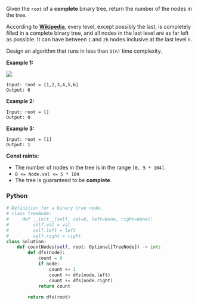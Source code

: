Given the  `root`  of a  **complete**  binary tree, return the number of the nodes in the tree.

According to  **[Wikipedia](http://en.wikipedia.org/wiki/Binary_tree#Types_of_binary_trees)**, every level, except possibly the last, is completely filled in a complete binary tree, and all nodes in the last level are as far left as possible. It can have between  `1`  and  `2h`  nodes inclusive at the last level  `h`.

Design an algorithm that runs in less than `O(n)` time complexity.

**Example 1:**

![](https://assets.leetcode.com/uploads/2021/01/14/complete.jpg)
```
Input: root = [1,2,3,4,5,6]
Output: 6
```

**Example 2:**
```
Input: root = []
Output: 0
```

**Example 3:**
```
Input: root = [1]
Output: 1
```

**Const
raints:**

-   The number of nodes in the tree is in the range  `[0, 5 * 104]`.
-   `0 <= Node.val <= 5 * 104`
-   The tree is guaranteed to be  **complete**.


### Python
```python
# Definition for a binary tree node.
# class TreeNode:
#     def __init__(self, val=0, left=None, right=None):
#         self.val = val
#         self.left = left
#         self.right = right
class Solution:
    def countNodes(self, root: Optional[TreeNode]) -> int:
        def dfs(node):
            count = 0
            if node:
                count += 1
                count += dfs(node.left)
                count += dfs(node.right)
            return count
                
        return dfs(root)
```